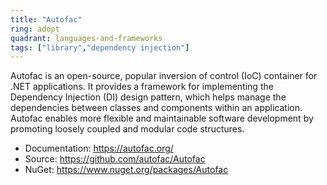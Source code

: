 ```yaml
---
title: "Autofac"
ring: adopt
quadrant: languages-and-frameworks
tags: ["library","dependency injection"]
--- 
```

Autofac is an open-source, popular inversion of control (IoC) container for .NET applications. It provides a framework for implementing the Dependency Injection (DI) design pattern, which helps manage the dependencies between classes and components within an application. Autofac enables more flexible and maintainable software development by promoting loosely coupled and modular code structures.

- Documentation: https://autofac.org/
- Source: https://github.com/autofac/Autofac
- NuGet: https://www.nuget.org/packages/Autofac
